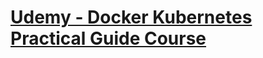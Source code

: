 # [Udemy - Docker Kubernetes Practical Guide Course](https://www.udemy.com/course/docker-kubernetes-the-practical-guide/)
